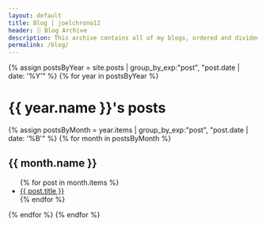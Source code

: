 ```yaml
---
layout: default
title: Blog | joelchrono12
header: 🗄️ Blog Archive
description: This archive contains all of my blogs, ordered and divided by date
permalink: /blog/
---
```


{% assign postsByYear = site.posts | group_by_exp:"post", "post.date | date: '%Y'" %}
{% for year in postsByYear %}
  <h1>{{ year.name }}'s posts</h1>
{% assign postsByMonth = year.items | group_by_exp:"post", "post.date | date: '%B'" %}
{% for month in postsByMonth %}
<h2>{{ month.name }}</h2>
<ul >
  {% for post in month.items %}
   <li><a href="{{ post.url }}">{{ post.title }}</a></li>
  {% endfor %}
</ul>
{% endfor %}
{% endfor %}
